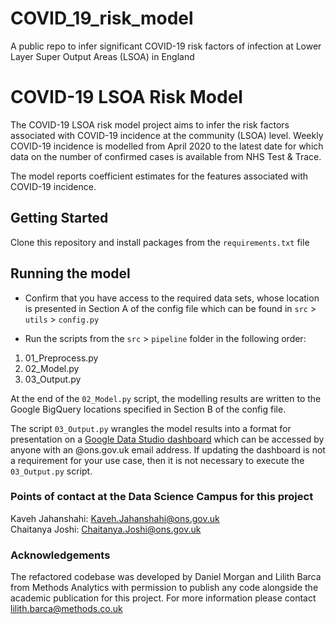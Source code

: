# COVID_19_risk_model
A public repo to infer significant COVID-19 risk factors of infection at Lower Layer Super Output Areas (LSOA) in England

# COVID-19 LSOA Risk Model 

The COVID-19 LSOA risk model project aims to infer the risk factors associated with COVID-19 incidence at the community (LSOA) level. Weekly COVID-19 incidence is modelled from April 2020 to the latest date for which data on the number of confirmed cases is available from NHS Test & Trace.

The model reports coefficient estimates for the features associated with COVID-19 incidence.

## Getting Started

Clone this repository and install packages from the `requirements.txt` file

## Running the model

* Confirm that you have access to the required data sets, whose location is presented in Section A of the config file which can be found in `src` > `utils` > `config.py`

* Run the scripts from the `src` > `pipeline` folder in the following order:

1. 01_Preprocess.py
2. 02_Model.py
3. 03_Output.py

At the end of the `02_Model.py` script, the modelling results are written to the Google BigQuery locations specified in Section B of the config file.

The script `03_Output.py` wrangles the model results into a format for presentation on a [Google Data Studio dashboard](https://datastudio.google.com/reporting/8a6f31bd-1510-48dc-b314-f52419f75a3b/page/p_zxqqfjf9pc) which can be accessed by anyone with an @ons.gov.uk email address. If updating the dashboard is not a requirement for your use case, then it is not necessary to execute the `03_Output.py` script.  

### Points of contact at the Data Science Campus for this project

Kaveh Jahanshahi: Kaveh.Jahanshahi@ons.gov.uk  
Chaitanya Joshi: Chaitanya.Joshi@ons.gov.uk

### Acknowledgements

The refactored codebase was developed by Daniel Morgan and Lilith Barca from Methods Analytics with permission to publish any code alongside the academic publication for this project. For more information please contact lilith.barca@methods.co.uk



